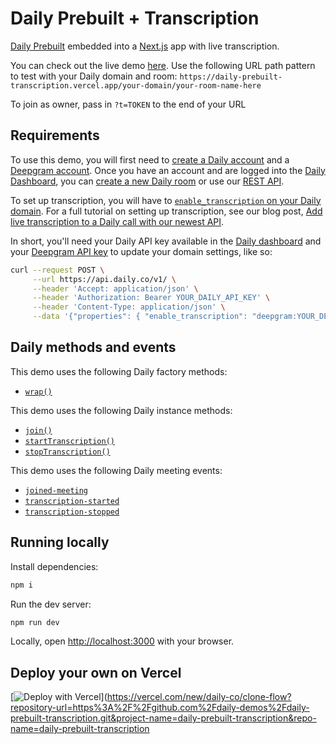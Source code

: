 # Daily Prebuilt + Transcription

[Daily Prebuilt](https://daily.co/prebuilt) embedded into a [Next.js](https://nextjs.org/) app with live transcription.

You can check out the live demo [here](https://daily-prebuilt-transcription.vercel.app). Use the following URL path pattern to test with your Daily domain and room: `https://daily-prebuilt-transcription.vercel.app/your-domain/your-room-name-here`

To join as owner, pass in `?t=TOKEN` to the end of your URL

## Requirements

To use this demo, you will first need to [create a Daily account](https://dashboard.daily.co/signup) and a [Deepgram account](https://console.deepgram.com/signup). Once you have an account and are logged into the [Daily Dashboard](https://dashboard.daily.co), you can [create a new Daily room](https://dashboard.daily.co/rooms/create) or use our [REST API](https://docs.daily.co/reference/rest-api/rooms).

To set up transcription, you will have to [`enable_transcription` on your Daily domain](https://docs.daily.co/reference/rest-api/your-domain/config#enable_transcription). For a full tutorial on setting up transcription, see our blog post, [Add live transcription to a Daily call with our newest API](https://www.daily.co/blog/add-live-transcription-to-a-daily-call-with-our-newest-api/).

In short, you'll need your Daily API key available in the [Daily dashboard](https://dashboard.daily.co/developers) and your [Deepgram API key](https://console.deepgram.com/) to update your domain settings, like so:

```bash
curl --request POST \
     --url https://api.daily.co/v1/ \
     --header 'Accept: application/json' \
     --header 'Authorization: Bearer YOUR_DAILY_API_KEY' \
     --header 'Content-Type: application/json' \
     --data '{"properties": { "enable_transcription": "deepgram:YOUR_DEEPGRAM_API_KEY" }}'
```

## Daily methods and events

This demo uses the following Daily factory methods:

- [`wrap()`](https://docs.daily.co/reference/daily-js/factory-methods/wrap)

This demo uses the following Daily instance methods:

- [`join()`](https://docs.daily.co/reference/daily-js/instance-methods/join)
- [`startTranscription()`](https://docs.daily.co/reference/daily-js/instance-methods/start-transcription)
- [`stopTranscription()`](https://docs.daily.co/reference/daily-js/instance-methods/stop-transcription)

This demo uses the following Daily meeting events:

- [`joined-meeting`](https://docs.daily.co/reference/daily-js/events/meeting-events#joined-meeting)
- [`transcription-started`](https://docs.daily.co/reference/daily-js/events/transcription-events#transcription-started)
- [`transcription-stopped`](https://docs.daily.co/reference/daily-js/events/transcription-events#transcription-stopped)

## Running locally

Install dependencies:

```bash
npm i
```

Run the dev server:

```bash
npm run dev
```

Locally, open [http://localhost:3000](http://localhost:3000) with your browser.

## Deploy your own on Vercel

[![Deploy with Vercel](https://vercel.com/button)](https://vercel.com/new/daily-co/clone-flow?repository-url=https%3A%2F%2Fgithub.com%2Fdaily-demos%2Fdaily-prebuilt-transcription.git&project-name=daily-prebuilt-transcription&repo-name=daily-prebuilt-transcription
